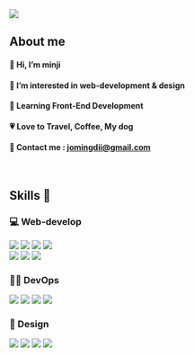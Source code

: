 <img src="https://capsule-render.vercel.app/api?type=transparent&color=timeAuto&height=110&section=header&text=Hi,%20I'm%20minji%20😎&fontAlignY=45&animation=twinkling&fontSize=40&desc=Front-end%20developer&descSize=15&descAlign=41&descAlignY=73" />


<div align="left">
  
## About me 

#### 👋 Hi, I’m minji 
#### 👀 I’m interested in web-development & design
#### 🌱 Learning Front-End Development
#### 💗 Love to Travel, Coffee, My dog 
#### 💌 Contact me : jomingdii@gmail.com

<br>

## Skills 📝
  
  ### 💻 Web-develop

  <div>
    <img src="https://img.shields.io/badge/HTML-E34F26?style=flat-square&logo=html5&logoColor=white"/>
    <img src="https://img.shields.io/badge/CSS3-1572B6?style=flat-square&logo=css3&logoColor=white"/>
    <img src="https://img.shields.io/badge/JavaScript-F7DF1E?style=flat-square&logo=JavaScript&logoColor=white"/>
    <img src="https://img.shields.io/badge/React-61DAFB?style=flat-square&logo=react&logoColor=white"/>
  </div>
  <div>
    <img src="https://img.shields.io/badge/Tailwind CSS-06B6D4?style=flat-square&logo=Tailwind CSS&logoColor=white"/>
    <img src="https://img.shields.io/badge/Bootstrap-7952B3?style=flat-square&logo=bootstrap&logoColor=white"/>
    <img src="https://img.shields.io/badge/Sass-CC6699?style=flat-square&logo=sass&logoColor=white"/>
  </div>

  ### 🙋‍♀️ DevOps

  <div>
    <img src="https://img.shields.io/badge/GitHub-181717?style=flat-square&logo=github&logoColor=white"/>
    <img src="https://img.shields.io/badge/Discord-5865F2?style=flat-square&logo=discord&logoColor=white"/>
    <img src="https://img.shields.io/badge/Slack-4A154B?style=flat-square&logo=slack&logoColor=white"/>
    <img src="https://img.shields.io/badge/Notion-000000?style=flat-square&logo=notion&logoColor=white"/>
  </div>

  ### 🎨 Design

  <div>
    <img src="https://img.shields.io/badge/Adobe Photoshop-31A8FF?style=flat-square&logo=adobephotoshop&logoColor=white"/>
    <img src="https://img.shields.io/badge/Adobe Illustrator-FF9A00?style=flat-square&logo=adobeillustrator&logoColor=white"/>
    <img src="https://img.shields.io/badge/Rhinoceros-801010?style=flat-square&logo=rhinoceros&logoColor=white"/>
    <img src="https://img.shields.io/badge/Keyshot-1A52C2?style=flat-square&logo=Keyshot&logoColor=white"/>
  </div>
</div>
